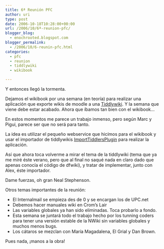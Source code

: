 ```yaml
---
title: 6ª Reunión PFC
author: uri
type: post
date: 2006-10-18T10:28:00+00:00
url: /2006/10/6ª-reunion-pfc/
blogger_blog:
  - enochrooted.blogspot.com
blogger_permalink:
  - /2006/10/6-reunin-pfc.html
categories:
  - pfc
  - reunion
  - tiddlywiki
  - wikibook

---
```

Y entonces llegó la tormenta.

Dejamos el wikibook por una semana (en teoría) para realizar una aplicación que exporte wikis de moodle a una [Tiddlywiki][1]. Y la semana que viene debe estar acabado. Ahora que íbamos tan bien con el wikibook&#8230;

En estos momentos me parece un trabajo inmenso, pero según Marc y Pigui, parece ser que no será para tanto.

La idea es utilizar el pequeño webservice que hicímos para el wikibook y usar el importador de tiddlywikis [ImportTiddlersPlugin][2] para realizar la aplicación.

Así que ahora toca volverme a mirar el tema de la tiddlywiki (tema que ya me miré éste verano, pero que al final no saqué nada en claro dado que apenas conocía el código de dfwiki), y tratar de implementar, junto con Alex, éste importador. 

Dame fuerzas, oh gran Neal Stephenson.

Otros temas importantes de la reunión:

- El Internalmail se empieza des de 0 y se encargan los de UPC.net  
- Debemos hacer manuales wiki en Crom&#8217;s Lair  
- Las variables globales ya han sido eliminadas. Toca probarlo a fondo.  
- Esta semana se juntará todo el trabajo hecho por los tunning coders para tener una versión estable de la NWiki sin variables globales y muchos menos bugs.  
- Los cátaros se mezclan con María Magadalena, El Grial y Dan Brown.

Pues nada, ¡manos a la obra!

 [1]: https://www.tiddlywiki.com
 [2]: https://www.tiddlytools.com/#ImportTiddlersPlugin